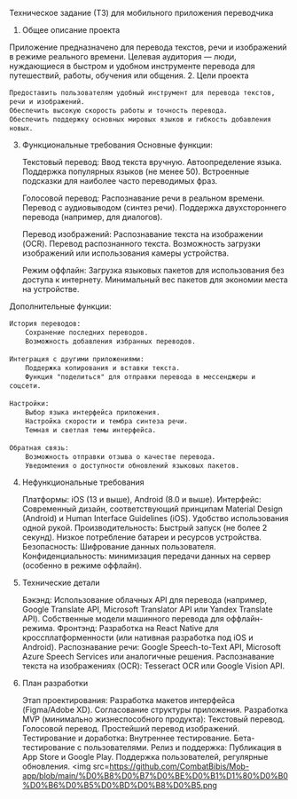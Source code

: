 Техническое задание (ТЗ) для мобильного приложения переводчика
1. Общее описание проекта

Приложение предназначено для перевода текстов, речи и изображений в режиме реального времени. Целевая аудитория — люди, нуждающиеся в быстром и удобном инструменте перевода для путешествий, работы, обучения или общения.
2. Цели проекта

    Предоставить пользователям удобный инструмент для перевода текстов, речи и изображений.
    Обеспечить высокую скорость работы и точность перевода.
    Обеспечить поддержку основных мировых языков и гибкость добавления новых.

3. Функциональные требования
Основные функции:

    Текстовый перевод:
        Ввод текста вручную.
        Автоопределение языка.
        Поддержка популярных языков (не менее 50).
        Встроенные подсказки для наиболее часто переводимых фраз.

    Голосовой перевод:
        Распознавание речи в реальном времени.
        Перевод с аудиовыводом (синтез речи).
        Поддержка двухстороннего перевода (например, для диалогов).

    Перевод изображений:
        Распознавание текста на изображении (OCR).
        Перевод распознанного текста.
        Возможность загрузки изображений или использования камеры устройства.

    Режим оффлайн:
        Загрузка языковых пакетов для использования без доступа к интернету.
        Минимальный вес пакетов для экономии места на устройстве.

Дополнительные функции:

    История переводов:
        Сохранение последних переводов.
        Возможность добавления избранных переводов.

    Интеграция с другими приложениями:
        Поддержка копирования и вставки текста.
        Функция "поделиться" для отправки перевода в мессенджеры и соцсети.

    Настройки:
        Выбор языка интерфейса приложения.
        Настройка скорости и тембра синтеза речи.
        Темная и светлая темы интерфейса.

    Обратная связь:
        Возможность отправки отзыва о качестве перевода.
        Уведомления о доступности обновлений языковых пакетов.

4. Нефункциональные требования

    Платформы: iOS (13 и выше), Android (8.0 и выше).
    Интерфейс:
        Современный дизайн, соответствующий принципам Material Design (Android) и Human Interface Guidelines (iOS).
        Удобство использования одной рукой.
    Производительность:
        Быстрый запуск (не более 2 секунд).
        Низкое потребление батареи и ресурсов устройства.
    Безопасность:
        Шифрование данных пользователя.
        Конфиденциальность: минимизация передачи данных на сервер (особенно в режиме оффлайн).

5. Технические детали

    Бэкэнд:
        Использование облачных API для перевода (например, Google Translate API, Microsoft Translator API или Yandex Translate API).
        Собственные модели машинного перевода для оффлайн-режима.
    Фронтэнд:
        Разработка на React Native для кроссплатформенности (или нативная разработка под iOS и Android).
    Распознавание речи: Google Speech-to-Text API, Microsoft Azure Speech Services или аналогичные решения.
    Распознавание текста на изображениях (OCR): Tesseract OCR или Google Vision API.

6. План разработки

    Этап проектирования:
        Разработка макетов интерфейса (Figma/Adobe XD).
        Согласование структуры приложения.
    Разработка MVP (минимально жизнеспособного продукта):
        Текстовый перевод.
        Голосовой перевод.
        Простейший перевод изображений.
    Тестирование и доработка:
        Внутреннее тестирование.
        Бета-тестирование с пользователями.
    Релиз и поддержка:
        Публикация в App Store и Google Play.
        Поддержка пользователей, регулярные обновления.
<img src=https://github.com/CombatBibis/Mob-app/blob/main/%D0%B8%D0%B7%D0%BE%D0%B1%D1%80%D0%B0%D0%B6%D0%B5%D0%BD%D0%B8%D0%B5.png
